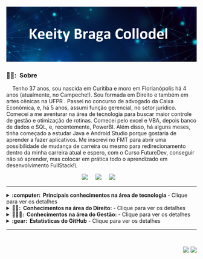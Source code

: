 <img src="images/keeity.jpg"></img>

### 🙋‍♀️: &nbsp;Sobre

&nbsp;&nbsp;&nbsp; Tenho 37 anos, sou nascida em Curitiba e moro em Florianópolis há 4 anos  (atualmente, no Campeche!).  Sou formada em Direito e também em artes cênicas na UFPR . Passei no concurso de advogado da Caixa Econômica, e, há 5 anos, assumi função gerencial, no setor jurídico. Comecei a me aventurar na área de tecnologia para buscar maior controle de gestão e otimização de rotinas. Comecei pelo excel e VBA, depois banco de dados e SQL, e, recentemente, PowerBI. Além disso, há alguns meses, tinha começado a estudar Java e Android Studio porque gostaria de aprender a fazer aplicativos. Me inscrevi no FMT para abrir uma possibilidade de mudança de carreira ou mesmo para redirecionamento dentro da minha carreira atual e espero, com o Curso FutureDev, conseguir não só aprender, mas colocar em prática todo o aprendizado em desenvolvimento FullStack!\

<p align="center">
  <a href="mailto:keeityb@gmail.com?subject=Olá%20Keeity%20Braga"><img src="https://img.shields.io/badge/gmail-%23D14836.svg?&style=for-the-badge&logo=gmail&logoColor=white" /></a>&nbsp;&nbsp;&nbsp;&nbsp;
  <a href="https://www.instagram.com/keeityb/"><img src="https://img.shields.io/badge/instagram-%23dc2743.svg?&style=for-the-badge&logo=instagram&logoColor=white" /></a>&nbsp;&nbsp;&nbsp;&nbsp;
  <a href="https://www.linkedin.com/in/keeityb/"><img src="https://img.shields.io/badge/linkedin-%230077B5.svg?&style=for-the-badge&logo=linkedin&logoColor=white" /></a>&nbsp;&nbsp;&nbsp;&nbsp;
</p>

<hr/>


<details>
  <summary>
    <b>:computer: &nbsp;Principais conhecimentos na área de tecnologia  </b> - Clique para ver os detalhes
     </summary>
  <br/>
<img src="https://img.shields.io/badge/EXCEL-6DB33F.svg?&style=flat&logo=microsoftexcel&logoColor=white" />&nbsp; 
<img src="https://img.shields.io/badge/VBA-0769AD.svg?&style=flat&logo=visualbasic&logoColor=white" />&nbsp;
<img src="https://img.shields.io/badge/PowerBI-121D33.svg?&style=flat&logo=powerbi&logoColor=white" />&nbsp
<img src="https://img.shields.io/badge/HTML5-E34F26.svg?&style=flat&logo=html5&logoColor=white" />&nbsp;
<img src="https://img.shields.io/badge/CSS3-%231572B6.svg?&style=flat&logo=css3&logoColor=white" />&nbsp;
<img src="https://img.shields.io/badge/JAVASCRIPT-323330.svg?&style=flat&logo=javascript&logoColor=%23F7DF1E" />&nbsp<br>
<img src="https://img.shields.io/badge/GIT-%23F05033.svg?&style=flat&logo=git&logoColor=white" />&nbsp;
<img src="https://img.shields.io/badge/GITHUB-%23121011.svg?&style=flat&logo=github&logoColor=white" />&nbsp;
<img src="https://img.shields.io/badge/VSCODE-007ACC.svg?&style=flat&logo=visual-studio-code" />&nbsp;
<img src="https://img.shields.io/badge/POSTGRES-%23316192.svg?&style=flat&logo=postgresql&logoColor=white" />&nbsp;
<img src="https://img.shields.io/badge/SQL_Server-4479A1.svg?&style=flat&logo=microsoftsqlserver&logoColor=white" />&nbsp;<br>
<img src="https://img.shields.io/badge/NODEJS-339933.svg?&style=flat&logo=node.js&logoColor=white" />&nbsp;
<img src="https://img.shields.io/badge/REST-02569B.svg?&style=flat&logo=rest&logoColor=white" />&nbsp;
<img src="https://img.shields.io/badge/Postman?style=flat-square&logo=postman&logoColor=black" />&nbsp;
<img src="https://img.shields.io/badge/SCRUM-6DB33F.svg?&style=flat&logo=ddd&logoColor=white" />&nbsp;
</details>

<details>
  <summary>
    <b>👩‍🎓: &nbsp;Conhecimentos na área do Direito: </b> - Clique para ver os detalhes
  </summary>
  <br/>

<img src="https://img.shields.io/badge/Direito%20do%20Trabalho%20-%20Pós%20Graduação-0095D5.svg?&style=flat&logo=gitBook&logoColor=white" />&nbsp;
<img src="https://img.shields.io/badge/ Processo%20do%20Trabalho%20-%20Pós%20Graduação-FFCA28.svg?&style=flat&logo=gitBook&logoColor=black" />&nbsp;
<img src="https://img.shields.io/badge/%20Direito%20Civil%20-232F3E.svg?&style=flat&logo=gitBook&logoColor=white" />&nbsp;
<img src="https://img.shields.io/badge/Processo%20Civil-F80000.svg?&style=flat&logo=gitBook&logoColor=white" />&nbsp;<br>
<img src="https://img.shields.io/badge/Direito%20Administrativo-A81C7D.svg?&style=flat&logo=gitBook&logoColor=white" />&nbsp;
<img src="https://img.shields.io/badge/ Direito%20Bancário-4479A1.svg?&style=flat&logo=gitBook&logoColor=white" />&nbsp;

</details>


<details>
  <summary>
    <b>👩🏻‍💻: &nbsp;Conhecimentos na área do Gestão: </b> - Clique para ver os detalhes
  </summary>
  <br/>

<img src="https://img.shields.io/badge/ Gestão%20de%20Pessoas-4479A1.svg?&style=flat&logo=gitBook&logoColor=white" />&nbsp;
<img src="https://img.shields.io/badge/ Scrum%20e%20Metodologias%20Ágeis-FFCA28.svg?&style=flat&logo=gitBook&logoColor=black" />&nbsp;
<img src="https://img.shields.io/badge/%20Gestão%20de%20Projetos%20-232F3E.svg?&style=flat&logo=gitBook&logoColor=white" />&nbsp;
<img src="https://img.shields.io/badge/Liderança%20e%20-0095D5.svg?&style=flat&logo=gitBook&logoColor=white" />&nbsp;
<img src="https://img.shields.io/badge/Governaça%20e%20Compliance-A81C7D.svg?&style=flat&logo=gitBook&logoColor=white" />&nbsp;
</details>
<details>
  <summary>
    <b>:gear: &nbsp;Estatisticas do GitHub</b> - Clique para ver os detalhes
  </summary>
  <br/>
    <p align="center">
        <img height="137px" src="https://github-readme-streak-stats.herokuapp.com/?user=keeity&hide_border=true&theme=nightowl" />
    </p>
    <p align="center">
        <img height="137px" src="https://github-readme-stats.vercel.app/api?username=keeity&hide_title=true&hide_border=true&show_icons=true&include_all_commits=true&count_private=true&line_height=21&theme=nightowl" /> <img height="137px" src="https://github-readme-stats.vercel.app/api/top-langs/?username=keeity&hide=html&hide_title=true&hide_border=true&layout=compact&langs_count=8&theme=nightowl" />
    </p>
</details>

<hr/>
<br/>

<p align="right">
<img src="https://komarev.com/ghpvc/?username=keeity&style=plastic&label=Views"><img>
<img src="https://badges.pufler.dev/visits/keeity/keeity?color=black&logo=github" />
</p>
